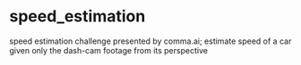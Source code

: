# speed_estimation
speed estimation challenge presented by comma.ai; estimate speed of a car given only the dash-cam footage from its perspective
